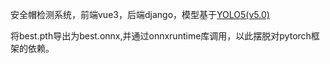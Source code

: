 安全帽检测系统，前端vue3，后端django，模型基于[YOLO5(v5.0)](https://github.com/ultralytics/yolov5/tree/v5.0)

将best.pth导出为best.onnx,并通过onnxruntime库调用，以此摆脱对pytorch框架的依赖。


